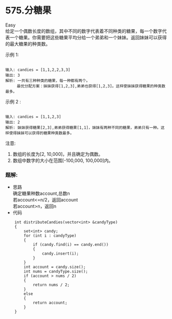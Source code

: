 # 575.分糖果
Easy  
给定一个偶数长度的数组，其中不同的数字代表着不同种类的糖果，每一个数字代表一个糖果。你需要把这些糖果平均分给一个弟弟和一个妹妹。返回妹妹可以获得的最大糖果的种类数。

示例 1:

```

输入: candies = [1,1,2,2,3,3]
输出: 3
解析: 一共有三种种类的糖果，每一种都有两个。
     最优分配方案：妹妹获得[1,2,3],弟弟也获得[1,2,3]。这样使妹妹获得糖果的种类数最多。
```

示例 2 :

```

输入: candies = [1,1,2,3]
输出: 2
解析: 妹妹获得糖果[2,3],弟弟获得糖果[1,1]，妹妹有两种不同的糖果，弟弟只有一种。这样使得妹妹可以获得的糖果种类数最多。
```

注意:

<ol>
	<li>数组的长度为[2, 10,000]，并且确定为偶数。</li>
	<li>数组中数字的大小在范围[-100,000, 100,000]内。
	<ol>
	</ol>
	</li>
</ol>

### 题解:  
* 思路  
确定糖果种数account,总数n  
若account<=n/2，返回account  
若account>n，返回n
* 代码  
```  
	int distributeCandies(vector<int> &candyType)
    {
        set<int> candy;
        for (int i : candyType)
        {
            if (candy.find(i) == candy.end())
            {
                candy.insert(i);
            }
        }
        int account = candy.size();
        int nums = candyType.size();
        if (account > nums / 2)
        {
            return nums / 2;
        }
        else
        {
            return account;
        }
    }
```